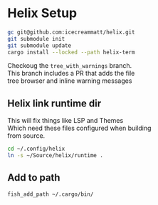 # Helix Setup

```bash
gc git@github.com:icecreammatt/helix.git
git submodule init
git submodule update
cargo install --locked --path helix-term
```

Checkoug the `tree_with_warnings` branch.  
This branch includes a PR that adds the file  
tree browser and inline warning messages

## Helix link runtime dir
This will fix things like LSP and Themes  
Which need these files configured when building  
from source.

```bash
cd ~/.config/helix
ln -s ~/Source/helix/runtime .
```

## Add to path

```bash
fish_add_path ~/.cargo/bin/
```